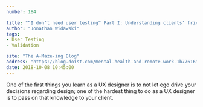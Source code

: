 ```yaml
---
number: 184

title: "“I don’t need user testing” Part I: Understanding clients’ frictions"
author: "Jonathan Widawski"
tags:
- User Testing
- Validation

site: "The A-Maze-ing Blog"
address: "https://blog.doist.com/mental-health-and-remote-work-1b77616f6945"
date: 2018-10-08 10:45:00
---
```


One of the first things you learn as a UX designer is to not let ego drive your decisions regarding design; one of the hardest thing to do as a UX designer is to pass on that knowledge to your client.
